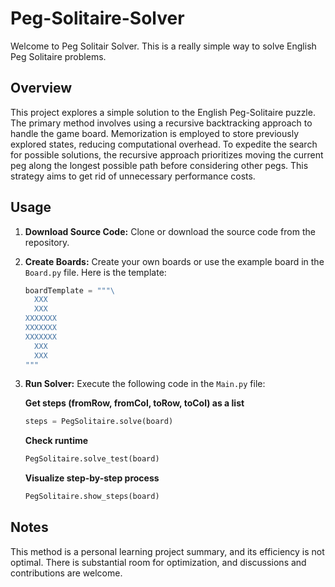 # Peg-Solitaire-Solver
Welcome to Peg Solitair Solver. This is a really simple way to solve English Peg Solitaire problems.

## Overview
This project explores a simple solution to the English Peg-Solitaire puzzle. The primary method involves using a recursive backtracking approach to handle the game board. Memorization is employed to store previously explored states, reducing computational overhead. To expedite the search for possible solutions, the recursive approach prioritizes moving the current peg along the longest possible path before considering other pegs. This strategy aims to get rid of unnecessary performance costs.

## Usage
1. **Download Source Code:**
   Clone or download the source code from the repository.

2. **Create Boards:**
   Create your own boards or use the example board in the `Board.py` file. Here is the template:
   ```python
   boardTemplate = """\
     XXX  
     XXX  
   XXXXXXX
   XXXXXXX
   XXXXXXX
     XXX
     XXX  
   """
   ```

3. **Run Solver:**
   Execute the following code in the `Main.py` file:
   
    **Get steps (fromRow, fromCol, toRow, toCol) as a list**
    ```python
    steps = PegSolitaire.solve(board)
    ```
   
    **Check runtime**
    ```python
    PegSolitaire.solve_test(board)
    ```
   
    **Visualize step-by-step process**
    ```python
    PegSolitaire.show_steps(board)
    ```

## Notes
This method is a personal learning project summary, and its efficiency is not optimal. There is substantial room for optimization, and discussions and contributions are welcome.
